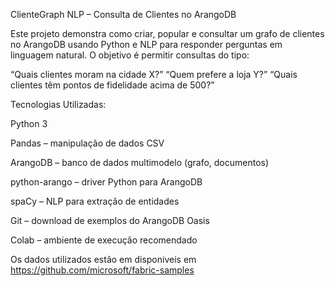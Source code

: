 ClienteGraph NLP – Consulta de Clientes no ArangoDB

Este projeto demonstra como criar, popular e consultar um grafo de clientes no ArangoDB usando Python e NLP para responder perguntas em linguagem natural. 
O objetivo é permitir consultas do tipo:

“Quais clientes moram na cidade X?”
“Quem prefere a loja Y?”
“Quais clientes têm pontos de fidelidade acima de 500?”

Tecnologias Utilizadas:

Python 3

Pandas – manipulação de dados CSV

ArangoDB – banco de dados multimodelo (grafo, documentos)

python-arango – driver Python para ArangoDB

spaCy – NLP para extração de entidades

Git – download de exemplos do ArangoDB Oasis

Colab – ambiente de execução recomendado


Os dados utilizados estão em disponiveis em https://github.com/microsoft/fabric-samples
